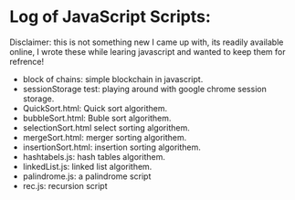 # Log of JavaScript Scripts:

Disclaimer: this is not something new I came up with, its readily available online, I wrote these while learing javascript and wanted to keep them for refrence!


- block of chains: simple blockchain in javascript.
- sessionStorage test: playing around with google chrome session storage.
- QuickSort.html: Quick sort algorithem.
- bubbleSort.html: Buble sort algorithem.
- selectionSort.html select sorting algorithem.
- mergeSort.html: merger sorting algorithem.
- insertionSort.html: insertion sorting algorithem.
- hashtabels.js: hash tables algorithem.
- linkedList.js: linked list algorithem.
- palindrome.js: a palindrome script
- rec.js: recursion script
